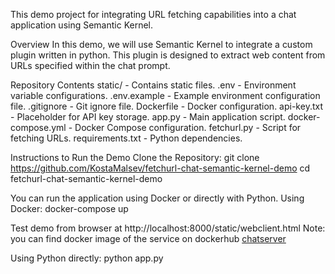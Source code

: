 This demo project for integrating URL fetching capabilities into a chat application using Semantic Kernel. 

Overview
In this demo, we will use Semantic Kernel to integrate a custom plugin written in python. 
This plugin is designed to extract web content from URLs specified within the chat prompt.

Repository Contents
static/ - Contains static files.
.env - Environment variable configurations.
.env.example - Example environment configuration file.
.gitignore - Git ignore file.
Dockerfile - Docker configuration.
api-key.txt - Placeholder for API key storage.
app.py - Main application script.
docker-compose.yml - Docker Compose configuration.
fetchurl.py - Script for fetching URLs.
requirements.txt - Python dependencies.

Instructions to Run the Demo
Clone the Repository:
git clone https://github.com/KostaMalsev/fetchurl-chat-semantic-kernel-demo
cd fetchurl-chat-semantic-kernel-demo

You can run the application using Docker or directly with Python.
Using Docker:
docker-compose up

Test demo from browser at http://localhost:8000/static/webclient.html
Note: you can find docker image of the service on dockerhub [chatserver](https://medium.com/r/?url=https%3A%2F%2Fhub.docker.com%2Fr%2Fkostyamalsev%2Fchatserver)

Using Python directly:
python app.py

